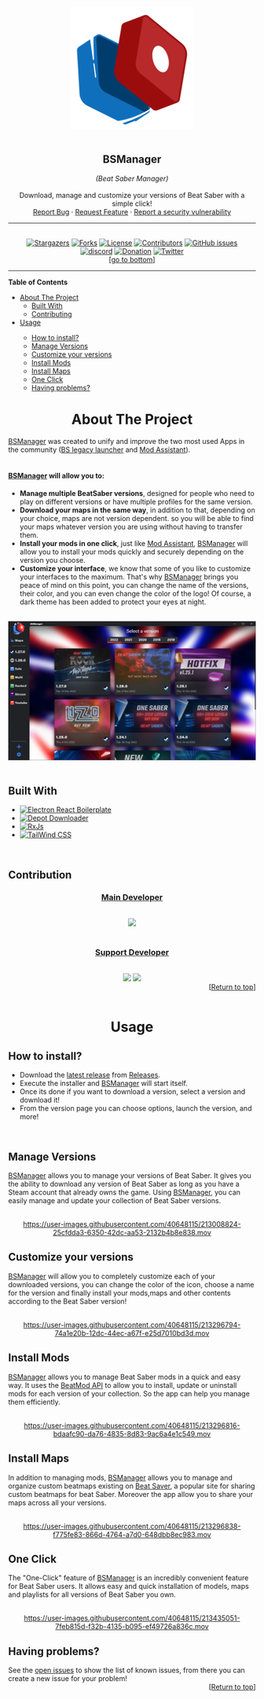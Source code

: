 <a name="readme-top"></a>

<!-- PROJECT SHIELDS -->
<!--
*** I'm using markdown "reference style" links for readability.
*** Reference links are enclosed in brackets [ ] instead of parentheses ( ).
*** See the bottom of this document for the declaration of the reference variables
*** for contributors-url, forks-url, etc. This is an optional, concise syntax you may use.
*** https://www.markdownguide.org/basic-syntax/#reference-style-links
-->


<!-- TITLE -->
<div align="center">
    <a href="https://github.com/Zagrios/bs-manager">
        <img src="resources/readme/icon.svg" alt="Logo" width="250" height="250">
    </a>
    <br><br>
    <h2><b>BSManager</b></h2>
    <i>(Beat Saber Manager)</i>
    <br><br>
    <span>
        Download, manage and customize your versions of Beat Saber with a simple click!
    </span>
    <br>
    <span>
        <a href="https://github.com/Zagrios/bs-manager/issues/new?assignees=Zagrios&labels=bug&template=-bug--bug-report.md&title=%5BBUG%5D+%3A+">Report Bug</a> 
        ·
        <a href="https://github.com/Zagrios/bs-manager/issues/new?assignees=Zagrios&labels=enhancement&template=-feat---feature-request.md&title=%5BFEAT.%5D+%3A+">Request Feature</a>
        ·
        <a href="https://github.com/Zagrios/bs-manager/security/policy">Report a security vulnerability</a>
    </span>
</div>

<!-- BADGES -->
---
<br>
<div align="center" >
    <a href="https://github.com/Zagrios/bs-manager/stargazers"><img src ="https://img.shields.io/github/stars/Zagrios/bs-manager?style=for-the-badge" alt="Stargazers"/></a>
    <a href="https://github.com/Zagrios/bs-manager/network/members"><img src ="https://img.shields.io/github/forks/Zagrios/bs-manager?style=for-the-badge" alt="Forks"/></a>
    <a href="https://github.com/Zagrios/bs-manager/blob/master/LICENSE"><img src ="https://img.shields.io/github/license/Zagrios/bs-manager?style=for-the-badge" alt="License"/></a>
    <a href="https://github.com/Zagrios/bs-manager/graphs/contributors"><img src ="https://img.shields.io/github/contributors/Zagrios/bs-manager?style=for-the-badge" alt="Contributors"/></a>
    <a href="https://github.com/Zagrios/bs-manager/issues"><img alt="GitHub issues" src="https://img.shields.io/github/issues/Zagrios/bs-manager?style=for-the-badge"></a>
    <br>
    <a href="https://discord.gg/uSqbHVpKdV"><img src ="https://img.shields.io/badge/-DISCORD-5865f2?style=for-the-badge&logo=discord&logoColor=ffffff" alt="discord"/></a>
    <a href="https://mee6.xyz/fr/m/bsmanager"><img src ="https://img.shields.io/badge/-🥰%20Support%20BSM-EC4546?style=for-the-badge" alt="Donation"/></a>
    <a href="https://twitter.com/BSManager_"><img src ="https://img.shields.io/badge/-Twitter-F5F8FA?style=for-the-badge&logo=Twitter" alt="Twitter"/></a>
    <br>
    [<a href="#readme-bot">go to bottom</a>]
</div>

---
<!-- TABLE OF CONTENTS -->
<b>Table of Contents</b>
<ul>
    <li>
        <a href="#about-the-project">About The Project</a>
        <ul>
            <li><a href="#built-with">Built With</a></li>
            <li><a href="#contributing">Contributing</a></li>
        </ul>
    </li>
    <li><a href="#usage">Usage</a></li>
    <ul>
        <li><a href="#how-to-install">How to install?</a></li>
        <li><a href="#manage-versions">Manage Versions</a></li>
        <li><a href="#customize-your-versions">Customize your versions</a></li>
        <li><a href="#install-mods">Install Mods</a></li>
        <li><a href="#install-maps">Install Maps</a></li>
        <li><a href="#one-click">One Click</a></li>
        <li><a href="#having-problems">Having problems?</a></li>
    </ul>
</ul>

<!-- ABOUT THE PROJECT -->
<div align="center">
    <h1> </h1>
    <h1><b>About The Project</b></h1>
</div>
<div>
    <a href="https://github.com/Zagrios/bs-manager">BSManager</a> was created to unify and improve the two most used Apps in the community (<a href="https://github.com/RiskiVR/BSLegacyLauncher">BS legacy launcher</a> and <a href="https://github.com/Assistant/ModAssistant">Mod Assistant</a>).
    <br><br>
    <h4><a href="https://github.com/Zagrios/bs-manager">BSManager</a> will allow you to:</h4>
    <ul>
        <li><b>Manage multiple BeatSaber versions</b>, designed for people who need to play on different versions or have multiple profiles for the same version.</li>
        <li><b>Download your maps in the same way</b>, in addition to that, depending on your choice, maps are not version dependent. so you will be able to find your maps whatever version you are using without having to transfer them.</li>
        <li><b>Install your mods in one click</b>, just like <a href="https://github.com/Assistant/ModAssistant">Mod Assistant</a>, <a href="https://github.com/Zagrios/bs-manager">BSManager</a> will allow you to install your mods quickly and securely depending on the version you choose.</li>
        <li><b>Customize your interface</b>, we know that some of you like to customize your interfaces to the maximum. That's why <a href="https://github.com/Zagrios/bs-manager">BSManager</a> brings you peace of mind on this point, you can change the name of the versions, their color, and you can even change the color of the logo! Of course, a dark theme has been added to protect your eyes at night.</li>
    </ul>
</div>
<br>
<div align="center">
    <img src="resources/readme/preview.png" alt="preview">
</div>
<br>

<!--BUILT WITH-->
<div>
    <h2><b>Built With</b></h2>
    <ul>
        <li>
            <a href="https://electron-react-boilerplate.js.org/"><img src="https://img.shields.io/badge/-Electron%20React%20Boilerplate-black?style=for-the-badge&logo=Electron" alt="Electron React Boilerplate"></a>
        </li>
        <li>
            <a href="https://github.com/SteamRE/DepotDownloader"><img src="https://img.shields.io/badge/-Depot%20Downloader-2a475e?style=for-the-badge&logo=steam" alt="Depot Downloader"></a>
        </li>
        <li>
            <a href="https://rxjs.dev/"><img src="https://img.shields.io/badge/-RxJs-purple?style=for-the-badge&logo=ReactiveX" alt="RxJs"></a>
        </li>
        <li>
            <a href="https://tailwindcss.com/"><img src="https://img.shields.io/badge/-Tailwind%20CSS-white?style=for-the-badge&logo=Tailwind%20CSS" alt="TailWind CSS"></a>
        </li>
    </ul>
</div>
<br>

<!--CONTRIBUTING-->
<div>
    <h2><b>Contribution</b></h2>
</div>

<div align="center">
    <h3><b><u>Main Developer</u></b></h3>
    <br>
    <a href="https://github.com/Zagrios"><img src="https://images.weserv.nl/?url=avatars.githubusercontent.com/u/40181755?v=4&h=150&w=150&fit=cover&mask=circle&maxage=7d"></a>
    <br><br>
    <h3><b><u>Support Developer</u></b></h3>
    <br>
    <a href="https://github.com/Iluhadesu"><img src="https://images.weserv.nl/?url=avatars.githubusercontent.com/u/92525749?v=4&h=150&w=150&fit=cover&mask=circle&maxage=7d"></a>
    <a href="https://github.com/GaetanGrd"><img src="https://images.weserv.nl/?url=avatars.githubusercontent.com/u/40648115?v=4&h=150&w=150&fit=cover&mask=circle&maxage=7d"></a>
</div>
<div align="right">
    [<a href="#readme-top">Return to top</a>]
</div>
<br>

<!--USAGE-->
<div align="center">
    <h1> </h1>
    <h1><b>Usage</b></h1>
</div>

<!--HOW TO INSTALL?-->
<div>
    <h2><b>How to install?</b></h2>
    <ul>
        <li>Download the <a href="https://github.com/Zagrios/bs-manager/releases/latest">latest release</a> from <a href="https://github.com/Zagrios/bs-manager/releases">Releases</a>.</li>
        <li>Execute the installer and <a href="../..">BSManager</a> will start itself.</li>
        <li>Once its done if you want to download a version, select a version and download it! </li>
        <li>From the version page you can choose options, launch the version, and more!</li>
</div>
<br>

<!--MANAGE VERSIONS-->
<div>
    <h2><b>Manage Versions</b></h2>
    <span>
        <a href="https://github.com/Zagrios/bs-manager">BSManager</a> allows you to manage your versions of Beat Saber. It gives you the ability to download any version of Beat Saber as long as you have a Steam account that already owns the game. Using <a href="https://github.com/Zagrios/bs-manager">BSManager</a>, you can easily manage and update your collection of Beat Saber versions.
    </span>
</div>
<br>
<div align="center">

https://user-images.githubusercontent.com/40648115/213008824-25cfdda3-6350-42dc-aa53-2132b4b8e838.mov
</div>

<!--CUSTOM UR VERSIONS-->
<div>
    <h2><b>Customize your versions</b></h2>
    <span>
        <a href="https://github.com/Zagrios/bs-manager">BSManager</a> will allow you to completely customize each of your downloaded  versions, you can change the color of the icon, choose a name for the version and finally install your mods,maps and other contents according to the Beat Saber version! 
    </span>
</div>
<br>
<div align="center">

https://user-images.githubusercontent.com/40648115/213296794-74a1e20b-12dc-44ec-a67f-e25d7010bd3d.mov
</div>

<!--INSTALL MODS-->
<div>
    <h2><b>Install Mods</b></h2>
    <span>
        <a href="https://github.com/Zagrios/bs-manager">BSManager</a> allows you to manage Beat Saber mods in a quick and easy way. It uses the <a href="https://beatmods.com/#/">BeatMod API</a> to allow you to install, update or uninstall mods for each version of your collection. So the app can help you manage them efficiently.
    </span>
</div>
<br>
<div align="center">

https://user-images.githubusercontent.com/40648115/213296816-bdaafc90-da76-4835-8d83-9ac6a4e1c549.mov
</div>

<!--INSTALL MAPS-->
<div>
    <h2><b>Install Maps</b></h2>
    <span>
        In addition to managing mods, <a href="https://github.com/Zagrios/bs-manager">BSManager</a> allows you to manage and organize custom beatmaps existing on <a href="https://beatsaver.com">Beat Saver</a>, a popular site for sharing custom beatmaps for beat Saber. Moreover the app allow you to share your maps across all your versions. 
    </span>
</div>
<br>
<div align="center">

https://user-images.githubusercontent.com/40648115/213296838-f775fe83-866d-4764-a7d0-648dbb8ec983.mov
</div>

<!--ONE CLICK-->
<div>
    <h2><b>One Click</b></h2>
    <span>
        The "One-Click" feature of <a href="https://github.com/Zagrios/bs-manager">BSManager</a> is an incredibly convenient feature for Beat Saber users. It allows easy and quick installation of models, maps and playlists for all versions of Beat Saber you own.
    </span>
</div>
<br>
<div align="center">

https://user-images.githubusercontent.com/40648115/213435051-7feb815d-f32b-4135-b095-ef49726a836c.mov
</div>

<!--HAVING PROBLEMS?-->
<div>
    <h2><b>Having problems?</b></h2>
    <span>
        See the <a href="https://github.com/Zagrios/bs-manager/issues">open issues</a> to show the list of known issues, from there you can create a new issue for your problem!  
    </span>
<div align="right">
    [<a href="#readme-top">Return to top</a>]
</div>

<h1> </h1>
<a name="readme-bot"></a>
